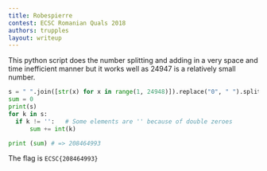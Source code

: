 ```yaml
---
title: Robespierre
contest: ECSC Romanian Quals 2018
authors: trupples
layout: writeup
---
```


This python script does the number splitting and adding in a very space and
time inefficient manner but it works well as 24947 is a relatively small
number.

```py
s = " ".join([str(x) for x in range(1, 24948)]).replace("0", " ").split(" ")
sum = 0
print(s)
for k in s:
  if k != '':	# Some elements are '' because of double zeroes
	  sum += int(k)

print (sum) # => 208464993
```

The flag is `ECSC{208464993}`

